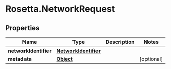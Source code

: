 # Rosetta.NetworkRequest

## Properties

Name | Type | Description | Notes
------------ | ------------- | ------------- | -------------
**networkIdentifier** | [**NetworkIdentifier**](NetworkIdentifier.md) |  | 
**metadata** | [**Object**](.md) |  | [optional] 


